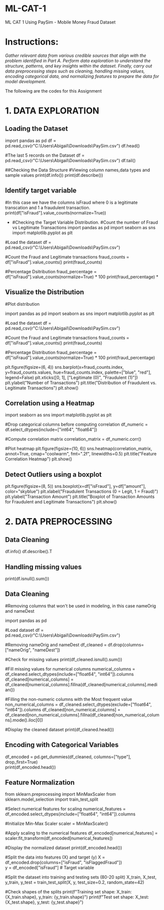# ML-CAT-1
ML CAT 1 Using PaySim - Mobile Money Fraud Dataset
# Instructions:
*Gather relevant data from various credible sources that align with the problem identified in Part A. Perform data exploration to understand the structure, patterns, and key insights within the dataset. Finally, carry out data preprocessing steps such as cleaning, handling missing values, encoding categorical data, and normalizing features to prepare the data for model development.*

The following are the codes for this Assignment
# 1. DATA EXPLORATION
## Loading the Dataset

import pandas as pd
df = pd.read_csv(r"C:\Users\Abigail\Downloads\PaySim.csv")
df.head()

#The last 5 records on the Dataset
df = pd.read_csv(r"C:\Users\Abigail\Downloads\PaySim.csv")
df.tail()

##Checking the Data Structure
#Viewing column names,data types and sample values
print(df.info())
print(df.describe())

## Identify target variable
#In this case we have the columns isFraud where 0 is a legitimate transcation and 1 a fraudulent transaction.
print(df["isFraud"].value_counts(normalize=True)) 

* #Checking the Target Variable Distribution.
#Count the number of Fraud vs Legitimate Transactions
import pandas as pd
import seaborn as sns
import matplotlib.pyplot as plt

#Load the dataset
df = pd.read_csv(r"C:\Users\Abigail\Downloads\PaySim.csv")

#Count the Fraud and Legitimate transactions
fraud_counts = df["isFraud"].value_counts()
print(fraud_counts)

#Percentage Dsitribution 
fraud_percentage = df["isFraud"].value_counts(normalize=True) * 100
print(fraud_percentage) *

## Visualize the Distribution
 #Plot distribution

import pandas as pd
import seaborn as sns
import matplotlib.pyplot as plt

#Load the dataset
df = pd.read_csv(r"C:\Users\Abigail\Downloads\PaySim.csv")

#Count the Fraud and Legitimate transactions
fraud_counts = df["isFraud"].value_counts()
print(fraud_counts)

#Percentage Distribution 
fraud_percentage = df["isFraud"].value_counts(normalize=True) * 100
print(fraud_percentage)

plt.figure(figsize=(6, 4))
sns.barplot(x=fraud_counts.index, y=fraud_counts.values, hue=fraud_counts.index, palette=["blue", "red"], legend=False)
plt.xticks([0, 1], ["Legitimate (0)", "Fraudulent (1)"])
plt.ylabel("Number of Transactions")
plt.title("Distribution of Fraudulent vs. Legitimate Transactions")
plt.show() 

## Correlation using a Heatmap
import seaborn as sns
import matplotlib.pyplot as plt

#Drop categorical columns before computing correlation
df_numeric = df.select_dtypes(include=["int64", "float64"])  

#Compute correlation matrix
correlation_matrix = df_numeric.corr()

#Plot heatmap
plt.figure(figsize=(10, 6))
sns.heatmap(correlation_matrix, annot=True, cmap="coolwarm", fmt=".2f", linewidths=0.5)
plt.title("Feature Correlation Heatmap")
plt.show()

## Detect Outliers using a boxplot
plt.figure(figsize=(8, 5))
sns.boxplot(x=df["isFraud"], y=df["amount"], color="skyblue") 
plt.xlabel("Fraudulent Transactions (0 = Legit, 1 = Fraud)")
plt.ylabel("Transaction Amount")
plt.title("Boxplot of Transaction Amounts for Fraudulent and Legitimate Transactions")
plt.show()

# 2. DATA PREPROCESSING

## Data Cleaning

df.info()
df.describe().T

## Handling missing values
print(df.isnull().sum())

## Data Cleaning
#Removing columns that won't be used in modeling, in this case nameOrig and nameDest

import pandas as pd

#Load dataset
df = pd.read_csv(r"C:\Users\Abigail\Downloads\PaySim.csv")

#Removing nameOrig and nameDest
df_cleaned = df.drop(columns=["nameOrig", "nameDest"])

#Check for missing values
print(df_cleaned.isnull().sum())  

#Fill missing values for numerical columns
numerical_columns = df_cleaned.select_dtypes(include=["float64", "int64"]).columns
df_cleaned[numerical_columns] = df_cleaned[numerical_columns].fillna(df_cleaned[numerical_columns].median())

#Filling the non-numeric columns with the Most frequent value
non_numerical_columns = df_cleaned.select_dtypes(exclude=["float64", "int64"]).columns
df_cleaned[non_numerical_columns] = df_cleaned[non_numerical_columns].fillna(df_cleaned[non_numerical_columns].mode().iloc[0])

#Display the cleaned dataset
print(df_cleaned.head())

## Encoding with Categorical Variables

df_encoded = pd.get_dummies(df_cleaned, columns=["type"], drop_first=True)  
print(df_encoded.head())

## Feature Normalization

from sklearn.preprocessing import MinMaxScaler
from sklearn.model_selection import train_test_split

#Select numerical features for scaling 
numerical_features = df_encoded.select_dtypes(include=["float64", "int64"]).columns

#Initialize Min-Max Scaler
scaler = MinMaxScaler()

#Apply scaling to the numerical features
df_encoded[numerical_features] = scaler.fit_transform(df_encoded[numerical_features])

#Display the normalized dataset
print(df_encoded.head())

#Split the data into features (X) and target (y)
X = df_encoded.drop(columns=["isFraud", "isFlaggedFraud"])  
y = df_encoded["isFraud"]  # Target variable

#Split the dataset into training and testing sets (80-20 split)
X_train, X_test, y_train, y_test = train_test_split(X, y, test_size=0.2, random_state=42)

#Check shapes of the splits
print(f"Training set shape: X_train: {X_train.shape}, y_train: {y_train.shape}")
print(f"Test set shape: X_test: {X_test.shape}, y_test: {y_test.shape}")









